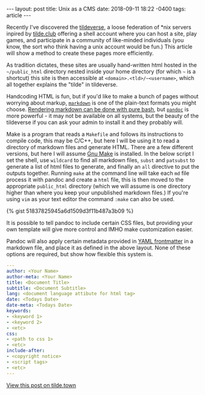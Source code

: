--- layout: post title: Unix as a CMS date: 2018-09-11 18:22 -0400 tags: article ---

Recently I've discovered the [tildeverse][1], a loose federation of *nix servers inpired by [tilde.club][2] offering a shell account
where you can host a site, play games, and participate in a community of like-minded individuals (you know, the sort who think having a
unix account would be fun.) This article will show a method to create these pages more efficiently.<!--more-->

As tradition dictates, these sites are usually hand-written html hosted in the `~/public_html` directory nested inside your home directory (for which `~` is a shortcut)
this site is then accessible at `<domain>.<tld>/~<username>`, which all together explains the "tilde" in tildeverse.

Handcoding HTML is fun, but if you'd like to make a bunch of pages without worrying about markup, [`markdown`][3] is one of the plain-text formats you might choose.
[Rendering markdown can be done with pure bash][4], but [`pandoc`][5] is more powerful - it may not be available on all systems, but the beauty of the tildeverse if you can ask your admin to install it and they probably will.

Make is a program that reads a `Makefile` and follows its instructions to compile code, this may be C/C++,
but here I will be using it to read a directory of markdown files and generate HTML.
There are a few different versions, but here I will assume [Gnu Make][6] is installed.
In the below script I set the shell, use `wildcard` to find all markdown files, `subst` and `patsubst` to generate a list of html files to generate, and finally an `all` directive to put the outputs together.
Running `make` at the command line will take each `md` file process it with pandoc and create a `html` file, this is then moved to the appropriate `public_html` directory (which we will assume is one directory higher than where you keep your unpublished markdown files.)
If you're using `vim` as your text editor the command `:make` can also be used.

{% gist 51837825945a6d1509d3f11b487a3b09 %}

It is possible to tell pandoc to include certain CSS files, but providing your own template will give more control and IMHO make customization easier.

Pandoc will also apply certain metadata provided in [YAML frontmatter][7] in a markdown file, and place it as defined in the above layout.
None of these options are required, but show how flexible this system is.

```yaml
---
author: <Your Name>
author-meta: <Your Name>
title: <Document Title>
subtitle: <Document Subtitle>
lang: <document language attibute for html tag>
date: <Todays Date>
date-meta: <Todays Date>
keywords:
- <keyword 1>
- <keyword 2>
- <etc>
css:
- <path to css 1>
- <etc>
include-after:
- <copyright notice>
- <script tags>
- <etc>
---
```

[View this post on tilde.town][8]


[1]: https://tilde.team/wiki/?page=other-tildes
[2]: http://tilde.club/
[3]: https://daringfireball.net/projects/markdown/
[4]: https://github.com/chadbraunduin/markdown.bash
[5]: http://pandoc.org/
[6]: https://www.gnu.org/software/make/
[7]: http://yaml.org/
[8]: https://tilde.town/~kirch/unix-as-a-cms.html
